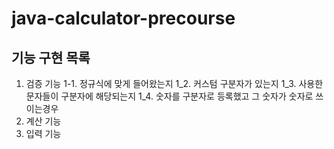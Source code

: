 # java-calculator-precourse

## 기능 구현 목록
1. 검증 기능
  1-1. 정규식에 맞게 들어왔는지
  1_2. 커스텀 구분자가 있는지
  1_3. 사용한 문자들이 구분자에 해당되는지
  1_4. 숫자를 구분자로 등록했고 그 숫자가 숫자로 쓰이는경우
2. 계산 기능
3. 입력 기능
